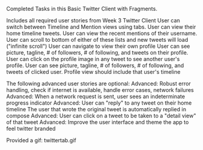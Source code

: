 Completed Tasks in this Basic Twitter Client with Fragments.

Includes all required user stories from Week 3 Twitter Client
User can switch between Timeline and Mention views using tabs.
User can view their home timeline tweets.
User can view the recent mentions of their username.
User can scroll to bottom of either of these lists and new tweets will load ("infinite scroll")
User can navigate to view their own profile
User can see picture, tagline, # of followers, # of following, and tweets on their profile.
User can click on the profile image in any tweet to see another user's profile.
User can see picture, tagline, # of followers, # of following, and tweets of clicked user.
Profile view should include that user's timeline

The following advanced user stories are optional:
Advanced: Robust error handling, check if internet is available, handle error cases, network failures
Advanced: When a network request is sent, user sees an indeterminate progress indicator
Advanced: User can "reply" to any tweet on their home timeline
The user that wrote the original tweet is automatically replied in compose
Advanced: User can click on a tweet to be taken to a "detail view" of that tweet
Advanced: Improve the user interface and theme the app to feel twitter branded

Provided a gif: twittertab.gif